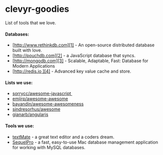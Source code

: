 # clevyr-goodies
List of tools that we love.


#### Databases:
- [http://www.rethinkdb.com][1] - An open-source distributed database built with love.
- [http://pouchdb.com][2] - a JavaScript database that syncs.
- [http://mongodb.com][3] - Scalable, Adaptable, Fast: Database for Modern Applications
- [http://redis.io ][4] - Advanced key value cache and store.

#### Lists we use:
- [sorrycc/awesome-javascript ][5]
- [emijrp/awesome-awesome][6]
- [bayandin/awesome-awesomeness][7]
- [sindresorhus/awesome][8]
- [gianarb/angularjs][9]

#### Tools we use:
- [textMate][10] - a great text editor and a coders dream.
- [SequelPro][11] - a fast, easy-to-use Mac database management application for working with MySQL databases.

[1]:	http://www.rethinkdb.com
[2]:	http://pouchdb.com
[3]:	https://www.mongodb.com
[4]:	http://redis.io
[5]:	https://github.com/sorrycc/awesome-javascript
[6]:	https://github.com/emijrp/awesome-awesome
[7]:	https://github.com/bayandin/awesome-awesomeness
[8]:	https://github.com/sindresorhus/awesome
[9]:	https://github.com/gianarb/awesome-angularjs
[10]:	http://macromates.com
[11]:	http://www.sequelpro.com